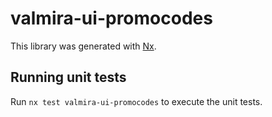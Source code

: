 # valmira-ui-promocodes

This library was generated with [Nx](https://nx.dev).

## Running unit tests

Run `nx test valmira-ui-promocodes` to execute the unit tests.
